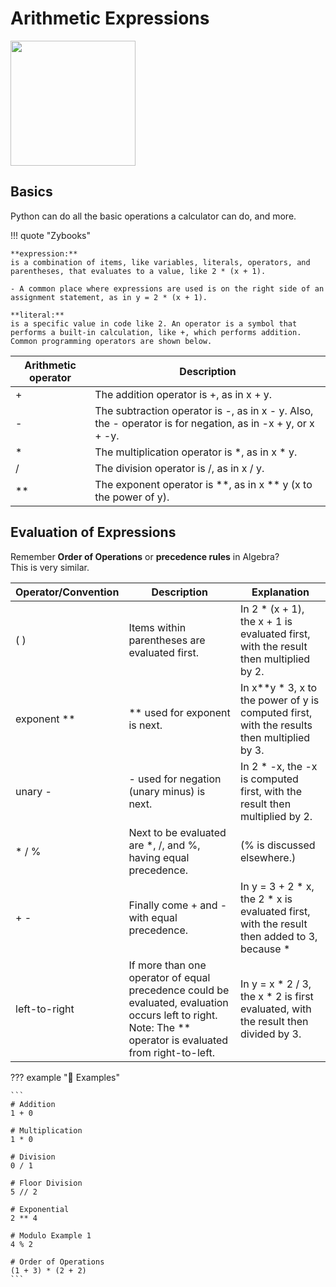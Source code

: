 # Arithmetic Expressions  
<img src='https://i.giphy.com/media/v1.Y2lkPTc5MGI3NjExcnB6bXJhNDlpcTlpa2N4bXdsN3B2bmZ0ODEyOWd3aHRqdXNvbGRiMSZlcD12MV9pbnRlcm5hbF9naWZfYnlfaWQmY3Q9Zw/3o7btPCcdNniyf0ArS/giphy.gif' width=200/>  

## Basics
Python can do all the basic operations a calculator can do, and more.  

!!! quote "Zybooks"  

    **expression:** 
    is a combination of items, like variables, literals, operators, and parentheses, that evaluates to a value, like 2 * (x + 1).  

    - A common place where expressions are used is on the right side of an assignment statement, as in y = 2 * (x + 1).  

    **literal:** 
    is a specific value in code like 2. An operator is a symbol that performs a built-in calculation, like +, which performs addition. Common programming operators are shown below.  

|Arithmetic operator|Description|  
|--|--|  
|+|The addition operator is +, as in x + y.|  
|-|The subtraction operator is -, as in x - y. Also, the - operator is for negation, as in -x + y, or x + -y.|  
|*|The multiplication operator is *, as in x * y.|  
|/|The division operator is /, as in x / y.|  
|**|The exponent operator is **, as in x ** y (x to the power of y).|  

## Evaluation of Expressions
Remember **Order of Operations** or  **precedence rules** in Algebra?  
This is very similar.  

|Operator/Convention|Description|Explanation|  
|--|--|--|  
|( )|Items within parentheses are evaluated first.|In 2 * (x + 1), the x + 1 is evaluated first, with the result then multiplied by 2.|  
|exponent **|** used for exponent is next.|In x**y * 3, x to the power of y is computed first, with the results then multiplied by 3.|  
|unary -|- used for negation (unary minus) is next.|In 2 * -x, the -x is computed first, with the result then multiplied by 2.|  
|* / %|Next to be evaluated are *, /, and %, having equal precedence.|(% is discussed elsewhere.)|  
|+ -|Finally come + and - with equal precedence.|In y = 3 + 2 * x, the 2 * x is evaluated first, with the result then added to 3, because * |has higher precedence than +. Spacing doesn't matter because y = 3+2 * x would still evaluate 2 * x first.|  
|left-to-right|If more than one operator of equal precedence could be evaluated, evaluation occurs left to right. Note: The ** operator is evaluated from right-to-left.|In y = x * 2 / 3, the x * 2 is first evaluated, with the result then divided by 3.|  

??? example "🦖 Examples"  

    ```
    # Addition
    1 + 0

    # Multiplication
    1 * 0

    # Division
    0 / 1

    # Floor Division
    5 // 2

    # Exponential
    2 ** 4

    # Modulo Example 1
    4 % 2

    # Order of Operations
    (1 + 3) * (2 + 2)
    ```